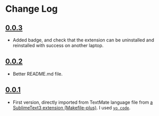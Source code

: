 # Change Log

## [0.0.3](https://marketplace.visualstudio.com/items?itemName=naereen.makefiles-support-for-vscode)
- Added badge, and check that the extension can be uninstalled and reinstalled with success on another laptop.

## [0.0.2](https://marketplace.visualstudio.com/items?itemName=naereen.makefiles-support-for-vscode)
- Better README.md file.

## [0.0.1](https://marketplace.visualstudio.com/items?itemName=naereen.makefiles-support-for-vscode)
- First version, directly imported from TextMate language file from [a SublimeText3 extension (Makefile-plus)](https://github.com/Altomare/sublime-makefile-plus). I used [`yo code`](https://code.visualstudio.com/docs/extensions/yocode).
